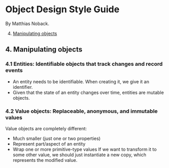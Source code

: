 # Object Design Style Guide

By Matthias Noback.

4. [Manipulating objects](#manipulating-objects)

## 4. Manipulating objects
### 4.1 Entities: Identifiable objects that track changes and record events
- An entity needs to be identifiable. When creating it, we give it an identifier.
- Given that the state of an entity changes over time, entities are mutable objects.

### 4.2 Value objects: Replaceable, anonymous, and immutable values
Value objects are completely different:
- Much smaller (just one or two properties)
- Represent part/aspect of an entity
- Wrap one or more primitive-type values
If we want to transform it to some other value, we should just instantiate a new copy, which represents the modified value.
